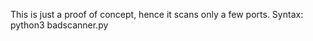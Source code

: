 This is just a proof of concept, hence it scans only a few ports.
Syntax: python3 badscanner.py <IP>

